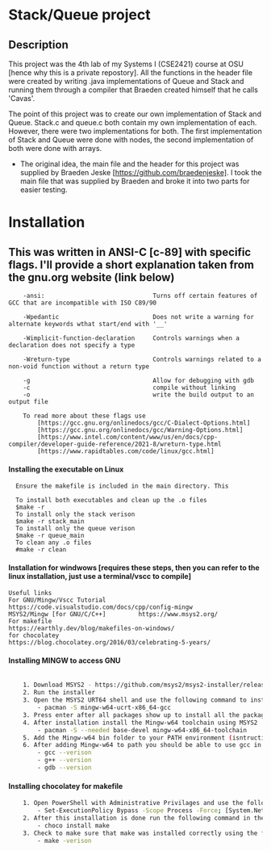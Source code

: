 # Stack/Queue project


## Description

This project was the 4th lab of my Systems I (CSE2421) course at OSU [hence why this is a private repostory]. All the functions in the header file were created by writing .java implementations of Queue and Stack and running them through a compiler that Braeden created himself that he calls 'Cavas'.

The point of this project was to create our own implementation of Stack and Queue. Stack.c and queue.c both contain my own implementation of each. However, there were two implementations for both. The first implementation of Stack and Queue were done with nodes, the second implementation of both were done with arrays.


- The original idea, the main file and the header for this project was supplied by Braeden Jeske [https://github.com/braedenjeske]. I took the main file that was supplied by Braeden and broke it into two parts for easier testing.
# Installation

## This was written in ANSI-C [c-89] with specific flags. I'll provide a short explanation taken from the gnu.org website (link below)
```
    -ansi:                              Turns off certain features of GCC that are incompatible with ISO C89/90

    -Wpedantic                          Does not write a warning for alternate keywords wthat start/end with '__'

    -Wimplicit-function-declaration     Controls warnings when a declaration does not specify a type
    
    -Wreturn-type                       Controls warnings related to a non-void function without a return type
    
    -g                                  Allow for debugging with gdb
    -c                                  compile without linking
    -o                                  write the build output to an output file

    To read more about these flags use 
        [https://gcc.gnu.org/onlinedocs/gcc/C-Dialect-Options.html]
        [https://gcc.gnu.org/onlinedocs/gcc/Warning-Options.html]
        [https://www.intel.com/content/www/us/en/docs/cpp-compiler/developer-guide-reference/2021-8/wreturn-type.html
        [https://www.rapidtables.com/code/linux/gcc.html]
```

#### Installing the executable on Linux

```linux
  Ensure the makefile is included in the main directory. This 
  
  To install both executables and clean up the .o files
  $make -r 
  To install only the stack verison
  $make -r stack_main
  To install only the queue verison
  $make -r queue_main
  To clean any .o files
  #make -r clean
```

#### Installation for windwows [requires these steps, then you can refer to the linux installation, just use a terminal/vscc to compile]
```
Useful links
For GNU/Mingw/Vscc Tutorial         https://code.visualstudio.com/docs/cpp/config-mingw
MSYS2/Mingw [for GNU/C/C++]         https://www.msys2.org/
For makefile                        https://earthly.dev/blog/makefiles-on-windows/
for chocolatey                      https://blog.chocolatey.org/2016/03/celebrating-5-years/
```

#### Installing MINGW to access GNU
```bash
    
    1. Download MSYS2 - https://github.com/msys2/msys2-installer/releases/download/2023-05-26/msys2-x86_64-20230526.exe
    2. Run the installer
    3. Open the MSYS2 URT64 shell and use the following command to install GNU
        - pacman -S mingw-w64-ucrt-x86_64-gcc
    3. Press enter after all packages show up to install all the packages
    4. After installation install the Mingw-w64 toolchain using MSYS2
        - pacman -S --needed base-devel mingw-w64-x86_64-toolchain
    5. Add the Mingw-w64 bin folder to your PATH environment (isntructions on the VSCC Tutorial)
    6. After adding Mingw-w64 to path you should be able to use gcc in your terminal (may require you to reopen a terminal if you have one open already)
        - gcc --verison
        - g++ --version
        - gdb --version
```

#### Installing chocolatey for makefile
```bash
    1. Open PowerShell with Administrative Privilages and use the following command to install chocolatey
        - Set-ExecutionPolicy Bypass -Scope Process -Force; [System.Net.ServicePointManager]::SecurityProtocol = [System.Net.ServicePointManager]::SecurityProtocol -bor 3072; iex ((New-Object System.Net.WebClient).DownloadString('https://community.chocolatey.org/install.ps1'))
    2. After this installation is done run the following command in the PowerShell to install the required files to run make
        - choco install make
    3. Check to make sure that make was installed correctly using the following command
        - make -verison
```




    